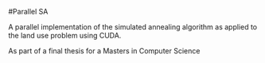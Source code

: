 #Parallel SA 

A parallel implementation of the simulated annealing algorithm as applied to the land use problem using CUDA.

As part of a final thesis for a Masters in Computer Science
